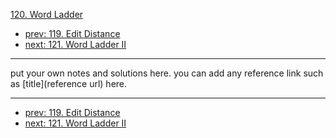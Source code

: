 [120. Word Ladder](http://www.lintcode.com/problem/word-ladder)

- [prev: 119. Edit Distance](119-edit-distance.md)
- [next: 121. Word Ladder II](121-word-ladder-ii.md)

---

put your own notes and solutions here.
you can add any reference link such as [title](reference url) here.

---

- [prev: 119. Edit Distance](119-edit-distance.md)
- [next: 121. Word Ladder II](121-word-ladder-ii.md)
